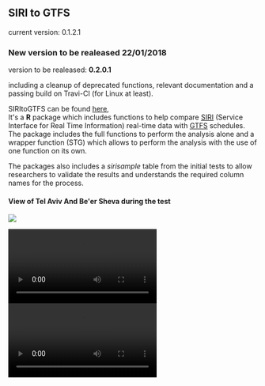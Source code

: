 ## SIRI to GTFS

current version: 0.1.2.1

### New version to be realeased 22/01/2018
version to be realeased: **0.2.0.1**
        
including a cleanup of deprecated functions, relevant documentation and a passing build on Travi-CI (for Linux at least).

SIRItoGTFS can be found [here](https://github.com/bogind/SIRItoGTFS),       
It's a **R** package which includes functions to help compare [SIRI](http://user47094.vs.easily.co.uk/siri/documentation.htm) (Service Interface for Real Time Information) real-time data with [GTFS](https://developers.google.com/transit/gtfs/) schedules.      
The package includes the full functions to perform the analysis alone and a wrapper function (STG) which allows to perform the analysis with the use of one function on its own.        

The packages also includes a *sirisample* table from the initial tests to allow researchers to validate the results and understands the required column names for the process.

#### View of Tel Aviv And Be'er Sheva during the test           
                
[![](https://img.youtube.com/vi/Fj2o-TxRsDU/0.jpg)](https://www.youtube.com/watch?v=Fj2o-TxRsDU&feature=youtu.be)
                
                                
![](https://raw.githubusercontent.com/bogind/bogind.github.io/master/videos/test.mp4)                                
<video src="https://raw.githubusercontent.com/bogind/bogind.github.io/master/videos/test.mp4" controls preload></video>
